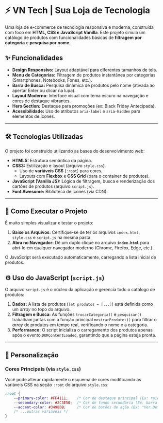 # ⚡ VN Tech | Sua Loja de Tecnologia

Uma loja de e-commerce de tecnologia responsiva e moderna, construída com foco em **HTML, CSS e JavaScript Vanilla**. Este projeto simula um catálogo de produtos com funcionalidades básicas de **filtragem por categoria** e **pesquisa por nome**.

## ✨ Funcionalidades

* **Design Responsivo:** Layout adaptável para diferentes tamanhos de tela.
* **Menu de Categorias:** Filtragem de produtos instantânea por categorias (Smartphones, Notebooks, Fones, etc.).
* **Barra de Busca:** Pesquisa dinâmica de produtos pelo nome (ativada ao apertar Enter ou clicar na lupa).
* **Layout Moderno:** Interface visual com tema escuro na navegação e cores de destaque vibrantes.
* **Hero Section:** Destaque para promoções (ex: Black Friday Antecipada).
* **Acessibilidade:** Uso de atributos `aria-label` e `aria-hidden` para elementos de ícones.

---

## 🛠️ Tecnologias Utilizadas

O projeto foi construído utilizando as bases do desenvolvimento web:

* **HTML5:** Estrutura semântica da página.
* **CSS3:** Estilização e layout (arquivo `style.css`).
    * Uso de **variáveis CSS** (`:root`) para cores.
    * Layouts com **Flexbox** e **CSS Grid** (para o container de produtos).
* **JavaScript (Vanilla JS):** Lógica de filtragem, busca e renderização dos cartões de produtos (arquivo `script.js`).
* **Font Awesome:** Biblioteca de ícones (via CDN).

---

## 🚀 Como Executar o Projeto

É muito simples visualizar e testar o projeto:

1.  **Baixe os Arquivos:** Certifique-se de ter os arquivos `index.html`, `style.css` e `script.js` na mesma pasta.
2.  **Abra no Navegador:** Dê um duplo clique no arquivo **`index.html`** para abri-lo em qualquer navegador moderno (Chrome, Firefox, Edge, etc.).

O JavaScript será executado automaticamente, carregando a lista inicial de produtos.

## ⚙️ Uso do JavaScript (`script.js`)

O arquivo `script.js` é o núcleo da aplicação e gerencia todo o catálogo de produtos:

1.  **Dados:** A lista de produtos (`let produtos = [...]`) está definida como um *array* no topo do arquivo.
2.  **Filtragem e Busca:** As funções `trocarCategoria()` e `pesquisar()` trabalham juntas com a função principal `mostrarProdutos()` para filtrar o *array* de produtos em tempo real, verificando o nome e a categoria.
3.  **Performance:** O script inicializa o carregamento dos produtos apenas após o evento `DOMContentLoaded`, garantindo que a página esteja pronta.

---

## 🎨 Personalização

### Cores Principais (via `style.css`)

Você pode alterar rapidamente o esquema de cores modificando as variáveis CSS na seção `:root` do arquivo `style.css`:

```css
:root {
    --primary-color: #FF4111;    /* Cor de destaque principal (Ex: raio, botões ativos) */
    --secondary-color: #2C3E50;  /* Cor de fundo secundária (Ex: barra de categorias, footer) */
    --accent-color: #3498DB;     /* Cor de botões de ação (Ex: "Ver Detalhes") */
    /* ...outras variáveis */
}
